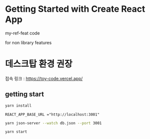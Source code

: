 # Getting Started with Create React App

my-ref-feat code

for non library features

# 데스크탑 환경 권장

접속 링크 : https://toy-code.vercel.app/

## getting start

```bash
yarn install
```

```.env
REACT_APP_BASE_URL ="http://localhost:3001"
```

```bash
yarn json-server --watch db.json --port 3001
```

```bash
yarn start
```
